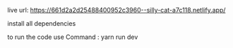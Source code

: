 live url: https://661d2a2d25488400952c3960--silly-cat-a7c118.netlify.app/



install all dependencies 


to run the code use Command : yarn run dev
